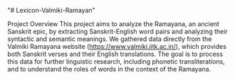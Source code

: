 "# Lexicon-Valmiki-Ramayan" 



Project Overview
This project aims to analyze the Ramayana, an ancient Sanskrit epic, by extracting Sanskrit-English word pairs and analyzing their syntactic and semantic meanings. We gathered data directly from the Valmiki Ramayana website (https://www.valmiki.iitk.ac.in/), which provides both Sanskrit verses and their English translations. The goal is to process this data for further linguistic research, including phonetic transliterations, and to understand the roles of words in the context of the Ramayana.
